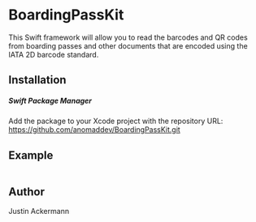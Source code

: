 # BoardingPassKit

This Swift framework will allow you to read the barcodes and QR codes from boarding passes and other documents that are encoded using the IATA 2D barcode standard.

## Installation
##### Swift Package Manager
Add the package to your Xcode project with the repository URL: 
https://github.com/anomaddev/BoardingPassKit.git

## Example
```swift

```

## Author
Justin Ackermann